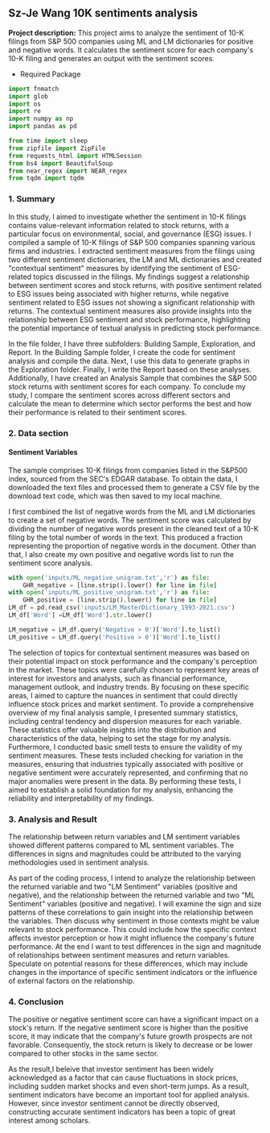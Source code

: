 ## Sz-Je Wang 10K sentiments analysis

**Project description:** 
This project aims to analyze the sentiment of 10-K filings from S&P 500 companies using ML and LM dictionaries for positive and negative words. It calculates the sentiment score for each company's 10-K filing and generates an output with the sentiment scores.
- Required Package

```python
import fnmatch
import glob
import os
import re
import numpy as np
import pandas as pd

from time import sleep
from zipfile import ZipFile
from requests_html import HTMLSession
from bs4 import BeautifulSoup
from near_regex import NEAR_regex
from tqdm import tqdm 
```

### 1. Summary

In this study, I aimed to investigate whether the sentiment in 10-K filings contains value-relevant information related to stock returns, with a particular focus on environmental, social, and governance (ESG) issues. I compiled a sample of 10-K filings of S&P 500 companies spanning various firms and industries. I extracted sentiment measures from the filings using two different sentiment dictionaries, the LM and ML dictionaries and created "contextual sentiment" measures by identifying the sentiment of ESG-related topics discussed in the filings. My findings suggest a relationship between sentiment scores and stock returns, with positive sentiment related to ESG issues being associated with higher returns, while negative sentiment related to ESG issues not showing a significant relationship with returns. The contextual sentiment measures also provide insights into the relationship between ESG sentiment and stock performance, highlighting the potential importance of textual analysis in predicting stock performance.

In the file folder, I have three subfolders: Building Sample, Exploration, and Report. In the Building Sample folder, I create the code for sentiment analysis and compile the data. Next, I use this data to generate graphs in the Exploration folder. Finally, I write the Report based on these analyses. Additionally, I have created an Analysis Sample that combines the S&P 500 stock returns with sentiment scores for each company. To conclude my study, I compare the sentiment scores across different sectors and calculate the mean to determine which sector performs the best and how their performance is related to their sentiment scores.

### 2. Data section

#### Sentiment Variables
The sample comprises 10-K filings from companies listed in the S&P500 index, sourced from the SEC's EDGAR database. To obtain the data, I downloaded the text files and processed them to generate a CSV file by the download text code, which was then saved to my local machine.

I first combined the list of negative words from the ML and LM dictionaries to create a set of negative words. The sentiment score was calculated by dividing the number of negative words present in the cleaned text of a 10-K filing by the total number of words in the text. This produced a fraction representing the proportion of negative words in the document. Other than that, I also create my own positive and negative words list to run the sentiment score analysis.
```python
with open('inputs/ML_negative_unigram.txt','r') as file:
    GHR_negative = [line.strip().lower() for line in file]
with open('inputs/ML_positive_unigram.txt','r') as file:
    GHR_positive = [line.strip().lower() for line in file]
LM_df = pd.read_csv('inputs/LM_MasterDictionary_1993-2021.csv')
LM_df['Word'] =LM_df['Word'].str.lower()

LM_negative = LM_df.query('Negative > 0')['Word'].to_list()
LM_positive = LM_df.query('Positive > 0')['Word'].to_list()
```
The selection of topics for contextual sentiment measures was based on their potential impact on stock performance and the company's perception in the market. These topics were carefully chosen to represent key areas of interest for investors and analysts, such as financial performance, management outlook, and industry trends. By focusing on these specific areas, I aimed to capture the nuances in sentiment that could directly influence stock prices and market sentiment. To provide a comprehensive overview of my final analysis sample, I presented summary statistics, including central tendency and dispersion measures for each variable. These statistics offer valuable insights into the distribution and characteristics of the data, helping to set the stage for my analysis. Furthermore, I conducted basic smell tests to ensure the validity of my sentiment measures. These tests included checking for variation in the measures, ensuring that industries typically associated with positive or negative sentiment were accurately represented, and confirming that no major anomalies were present in the data. By performing these tests, I aimed to establish a solid foundation for my analysis, enhancing the reliability and interpretability of my findings.

### 3. Analysis and Result

The relationship between return variables and LM sentiment variables showed different patterns compared to ML sentiment variables. The differences in signs and magnitudes could be attributed to the varying methodologies used in sentiment analysis.

As part of the coding process, I intend to analyze the relationship between the returned variable and two "LM Sentiment" variables (positive and negative), and the relationship between the returned variable and two "ML Sentiment" variables (positive and negative). I will examine the sign and size patterns of these correlations to gain insight into the relationship between the variables. Then discuss why sentiment in those contexts might be value relevant to stock performance. This could include how the specific context affects investor perception or how it might influence the company's future performance. At the end I want to test differences in the sign and magnitude of relationships between sentiment measures and return variables. Speculate on potential reasons for these differences, which may include changes in the importance of specific sentiment indicators or the influence of external factors on the relationship.

### 4. Conclusion
The positive or negative sentiment score can have a significant impact on a stock's return. If the negative sentiment score is higher than the positive score, it may indicate that the company's future growth prospects are not favorable. Consequently, the stock return is likely to decrease or be lower compared to other stocks in the same sector.

As the result,I beleive that investor sentiment has been widely acknowledged as a factor that can cause fluctuations in stock prices, including sudden market shocks and even short-term jumps. As a result, sentiment indicators have become an important tool for applied analysis. However, since investor sentiment cannot be directly observed, constructing accurate sentiment indicators has been a topic of great interest among scholars.
